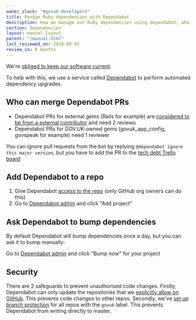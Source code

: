 ```yaml
---
owner_slack: "#govuk-developers"
title: Manage Ruby dependencies with Dependabot
description: How we manage our Ruby dependencies using Dependabot, who can merge PRs and security
section: Dependencies
layout: manual_layout
parent: "/manual.html"
last_reviewed_on: 2018-09-03
review_in: 6 months
---
```


We're [obliged to keep our software current][current].

To help with this, we use a service called [Dependabot][] to perform automated dependency upgrades.

## Who can merge Dependabot PRs

- Dependabot PRs for external gems (Rails for example) are [considered to be from a external contributor][ext] and need 2 reviews
- Dependabot PRs for GOV.UK-owned gems (govuk_app_config, govspeak for example) need 1 reviewer

You can ignore pull requests from the bot by replying `@dependabot ignore this major version`, but you have to add the PR to the [tech debt Trello board][tech-debt]

## Add Dependabot to a repo

1. Give Dependabot [access to the repo][access] (only GitHub org owners can do this)
2. Go to [Dependabot admin][admin] and click "Add project"

## Ask Dependabot to bump dependencies

By default Dependabot will bump dependencies once a day, but you can ask it to bump manually:

Go to [Dependabot admin][admin] and click "Bump now" for your project

## Security

There are 2 safeguards to prevent unauthorised code changes. Firstly, Dependabot can only update the repositories that we [explicitly allow on GitHub][access]. This prevents code changes to other repos. Secondly, we've [set up branch protection](/manual/configure-github-repo.html#auto-configuration) for all repos with the `govuk` label. This prevents Dependabot from writing directly to master.

[ext]: https://docs.publishing.service.gov.uk/manual/merge-pr.html
[tech-debt]: https://trello.com/b/oPnw6v3r
[access]: https://github.com/organizations/alphagov/settings/installations/87197
[current]: /manual/keeping-software-current.html
[Dependabot]: https://dependabot.com
[admin]: https://app.dependabot.com/accounts/alphagov/repos
